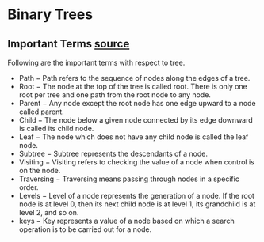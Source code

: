 # Binary Trees

## Important Terms [source](https://www.tutorialspoint.com/data_structures_algorithms/tree_data_structure.htm)
Following are the important terms with respect to tree.
- Path − Path refers to the sequence of nodes along the edges of a tree.
- Root − The node at the top of the tree is called root. There is only one root per tree and one path from the root node to any node.
- Parent − Any node except the root node has one edge upward to a node called parent.
- Child − The node below a given node connected by its edge downward is called its child node.
- Leaf − The node which does not have any child node is called the leaf node.
- Subtree − Subtree represents the descendants of a node.
- Visiting − Visiting refers to checking the value of a node when control is on the node.
- Traversing − Traversing means passing through nodes in a specific order.
- Levels − Level of a node represents the generation of a node. If the root node is at level 0, then its next child node is at level 1, its grandchild is at level 2, and so on.
- keys − Key represents a value of a node based on which a search operation is to be carried out for a node.
